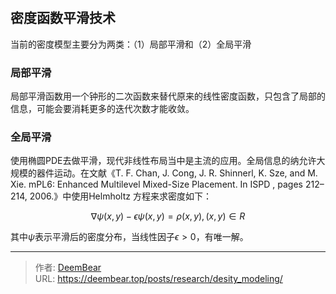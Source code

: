 # 

## 密度函数平滑技术
当前的密度模型主要分为两类：（1）局部平滑和（2）全局平滑
### 局部平滑
局部平滑函数用一个钟形的二次函数来替代原来的线性密度函数，只包含了局部的信息，可能会要消耗更多的迭代次数才能收敛。
### 全局平滑
使用椭圆PDE去做平滑，现代非线性布局当中是主流的应用。全局信息的纳允许大规模的器件运动。在文献《T. F. Chan, J. Cong, J. R. Shinnerl, K. Sze, and M. Xie. mPL6: Enhanced Multilevel Mixed-Size Placement. In ISPD , pages 212–214, 2006.》中使用Helmholtz 方程来求密度如下：

$$\nabla\psi(x,y)-\epsilon\psi(x,y)=\rho(x,y),(x,y)\in R$$

其中$\psi$表示平滑后的密度分布，当线性因子$\epsilon \gt 0$，有唯一解。

---

> 作者: [DeemBear](https://deembear.top)  
> URL: https://deembear.top/posts/research/desity_modeling/  

